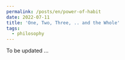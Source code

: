```yaml
---
permalink: /posts/en/power-of-habit
date: 2022-07-11
title: 'One, Two, Three, .. and the Whole'
tags:
  - philosophy
---
```


To be updated ...